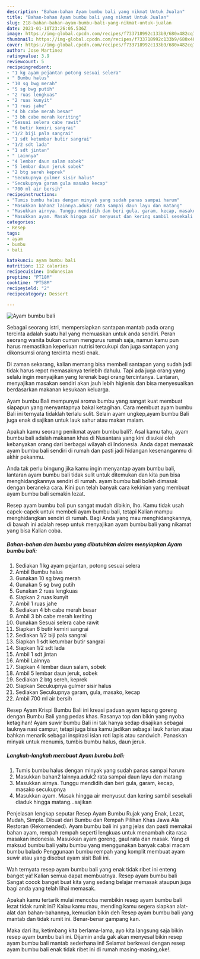 ```yaml
---
description: "Bahan-bahan Ayam bumbu bali yang nikmat Untuk Jualan"
title: "Bahan-bahan Ayam bumbu bali yang nikmat Untuk Jualan"
slug: 218-bahan-bahan-ayam-bumbu-bali-yang-nikmat-untuk-jualan
date: 2021-01-10T23:26:05.536Z
image: https://img-global.cpcdn.com/recipes/f733718992c133b9/680x482cq70/ayam-bumbu-bali-foto-resep-utama.jpg
thumbnail: https://img-global.cpcdn.com/recipes/f733718992c133b9/680x482cq70/ayam-bumbu-bali-foto-resep-utama.jpg
cover: https://img-global.cpcdn.com/recipes/f733718992c133b9/680x482cq70/ayam-bumbu-bali-foto-resep-utama.jpg
author: Jose Martinez
ratingvalue: 3.9
reviewcount: 5
recipeingredient:
- "1 kg ayam pejantan potong sesuai selera"
- " Bumbu halus"
- "10 sg bwg merah"
- "5 sg bwg putih"
- "2 ruas lengkuas"
- "2 ruas kunyit"
- "1 ruas jahe"
- "4 bh cabe merah besar"
- "3 bh cabe merah keriting"
- "Sesuai selera cabe rawit"
- "6 butir kemiri sangrai"
- "1/2 biji pala sangrai"
- "1 sdt ketumbar butir sangrai"
- "1/2 sdt lada"
- "1 sdt jintan"
- " Lainnya"
- "4 lembar daun salam sobek"
- "5 lembar daun jeruk sobek"
- "2 btg sereh keprek"
- "Secukupnya gulmer sisir halus"
- "Secukupnya garam gula masako kecap"
- "700 ml air bersih"
recipeinstructions:
- "Tumis bumbu halus dengan minyak yang sudah panas sampai harum"
- "Masukkan bahan2 lainnya.aduk2 rata sampai daun layu dan matang"
- "Masukkan airnya. Tunggu mendidih dan beri gula, garam, kecap, masako secukupnya"
- "Masukkan ayam. Masak hingga air menyusut dan kering sambil sesekali diaduk hingga matang...sajikan"
categories:
- Resep
tags:
- ayam
- bumbu
- bali

katakunci: ayam bumbu bali 
nutrition: 112 calories
recipecuisine: Indonesian
preptime: "PT18M"
cooktime: "PT58M"
recipeyield: "2"
recipecategory: Dessert

---
```



![Ayam bumbu bali](https://img-global.cpcdn.com/recipes/f733718992c133b9/680x482cq70/ayam-bumbu-bali-foto-resep-utama.jpg)

Sebagai seorang istri, mempersiapkan santapan mantab pada orang tercinta adalah suatu hal yang memuaskan untuk anda sendiri. Peran seorang  wanita bukan cuman mengurus rumah saja, namun kamu pun harus memastikan keperluan nutrisi tercukupi dan juga santapan yang dikonsumsi orang tercinta mesti enak.

Di zaman  sekarang, kalian memang bisa membeli santapan yang sudah jadi tidak harus repot memasaknya terlebih dahulu. Tapi ada juga orang yang selalu ingin menyajikan yang terenak bagi orang tercintanya. Lantaran, menyajikan masakan sendiri akan jauh lebih higienis dan bisa menyesuaikan berdasarkan makanan kesukaan keluarga. 

Ayam bumbu Bali mempunyai aroma bumbu yang sangat kuat membuat siapapun yang menyantapnya bakal ketagihan. Cara membuat ayam bumbu Bali ini ternyata tidaklah terlalu sulit. Selain ayam ungkep,ayam bumbu Bali juga enak disajikan untuk lauk sahur atau makan malam.

Apakah kamu seorang penikmat ayam bumbu bali?. Asal kamu tahu, ayam bumbu bali adalah makanan khas di Nusantara yang kini disukai oleh kebanyakan orang dari berbagai wilayah di Indonesia. Anda dapat memasak ayam bumbu bali sendiri di rumah dan pasti jadi hidangan kesenanganmu di akhir pekanmu.

Anda tak perlu bingung jika kamu ingin menyantap ayam bumbu bali, lantaran ayam bumbu bali tidak sulit untuk ditemukan dan kita pun bisa menghidangkannya sendiri di rumah. ayam bumbu bali boleh dimasak dengan beraneka cara. Kini pun telah banyak cara kekinian yang membuat ayam bumbu bali semakin lezat.

Resep ayam bumbu bali pun sangat mudah dibikin, lho. Kamu tidak usah capek-capek untuk membeli ayam bumbu bali, tetapi Kalian mampu menghidangkan sendiri di rumah. Bagi Anda yang mau menghidangkannya, di bawah ini adalah resep untuk menyajikan ayam bumbu bali yang nikamat yang bisa Kalian coba.

<!--inarticleads1-->

##### Bahan-bahan dan bumbu yang dibutuhkan dalam menyiapkan Ayam bumbu bali:

1. Sediakan 1 kg ayam pejantan, potong sesuai selera
1. Ambil  Bumbu halus
1. Gunakan 10 sg bwg merah
1. Gunakan 5 sg bwg putih
1. Gunakan 2 ruas lengkuas
1. Siapkan 2 ruas kunyit
1. Ambil 1 ruas jahe
1. Sediakan 4 bh cabe merah besar
1. Ambil 3 bh cabe merah keriting
1. Gunakan Sesuai selera cabe rawit
1. Siapkan 6 butir kemiri sangrai
1. Sediakan 1/2 biji pala sangrai
1. Siapkan 1 sdt ketumbar butir sangrai
1. Siapkan 1/2 sdt lada
1. Ambil 1 sdt jintan
1. Ambil  Lainnya
1. Siapkan 4 lembar daun salam, sobek
1. Ambil 5 lembar daun jeruk, sobek
1. Sediakan 2 btg sereh, keprek
1. Siapkan Secukupnya gulmer sisir halus
1. Sediakan Secukupnya garam, gula, masako, kecap
1. Ambil 700 ml air bersih


Resep Ayam Krispi Bumbu Bali ini kreasi paduan ayam tepung goreng dengan Bumbu Bali yang pedas khas. Rasanya top dan bikin yang nyoba ketagihan! Ayam suwir bumbu Bali ini tak hanya sedap disajikan sebagai lauknya nasi campur, tetapi juga bisa kamu jadikan sebagai lauk harian atau bahkan menarik sebagai inspirasi isian roti lapis atau sandwich. Panaskan minyak untuk menumis, tumbis bumbu halus, daun jeruk. 

<!--inarticleads2-->

##### Langkah-langkah membuat Ayam bumbu bali:

1. Tumis bumbu halus dengan minyak yang sudah panas sampai harum
1. Masukkan bahan2 lainnya.aduk2 rata sampai daun layu dan matang
1. Masukkan airnya. Tunggu mendidih dan beri gula, garam, kecap, masako secukupnya
1. Masukkan ayam. Masak hingga air menyusut dan kering sambil sesekali diaduk hingga matang...sajikan


Penjelasan lengkap seputar Resep Ayam Bumbu Rujak yang Enak, Lezat, Mudah, Simple. Dibuat dari Bumbu dan Rempah Pilihan Khas Jawa Ala Restoran (Rekomended). Ayam bumbu bali ini yang jelas dan pasti memakai bahan ayam, rempah rempah seperti lengkuas untuk menambah cita rasa masakan indonesia. Masukkan ayam goreng, gaul rata dan masak. Yang di maksud bumbu bali yaitu bumbu yang menggunakan banyak cabai macam bumbu balado Penggunaan bumbu rempah yang komplit membuat ayam suwir atau yang disebut ayam sisit Bali ini. 

Wah ternyata resep ayam bumbu bali yang enak tidak ribet ini enteng banget ya! Kalian semua dapat membuatnya. Resep ayam bumbu bali Sangat cocok banget buat kita yang sedang belajar memasak ataupun juga bagi anda yang telah lihai memasak.

Apakah kamu tertarik mulai mencoba membikin resep ayam bumbu bali lezat tidak rumit ini? Kalau kamu mau, mending kamu segera siapkan alat-alat dan bahan-bahannya, kemudian bikin deh Resep ayam bumbu bali yang mantab dan tidak rumit ini. Benar-benar gampang kan. 

Maka dari itu, ketimbang kita berlama-lama, ayo kita langsung saja bikin resep ayam bumbu bali ini. Dijamin anda gak akan menyesal bikin resep ayam bumbu bali mantab sederhana ini! Selamat berkreasi dengan resep ayam bumbu bali enak tidak ribet ini di rumah masing-masing,oke!.

